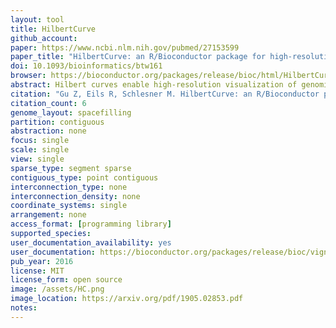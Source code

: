 ```yaml
---
layout: tool 
title: HilbertCurve
github_account: 
paper: https://www.ncbi.nlm.nih.gov/pubmed/27153599
paper_title: "HilbertCurve: an R/Bioconductor package for high-resolution visualization of genomic data."
doi: 10.1093/bioinformatics/btw161
browser: https://bioconductor.org/packages/release/bioc/html/HilbertCurve.html
abstract: Hilbert curves enable high-resolution visualization of genomic data on a chromosome- or genome-wide scale. Here we present the HilbertCurve package that provides an easy-to-use interface for mapping genomic data to Hilbert curves. The package transforms the curve as a virtual axis, thereby hiding the details of the curve construction from the user. HilbertCurve supports multiple-layer overlay that makes it a powerful tool to correlate the spatial distribution of multiple feature types.
citation: "Gu Z, Eils R, Schlesner M. HilbertCurve: an R/Bioconductor package for high-resolution visualization of genomic data. Bioinformatics. academic.oup.com; 2016;32: 2372–2374."
citation_count: 6
genome_layout: spacefilling
partition: contiguous
abstraction: none
focus: single
scale: single
view: single
sparse_type: segment sparse
contiguous_type: point contiguous
interconnection_type: none
interconnection_density: none
coordinate_systems: single
arrangement: none
access_format: [programming library]
supported_species: 
user_documentation_availability: yes
user_documentation: https://bioconductor.org/packages/release/bioc/vignettes/HilbertCurve/inst/doc/HilbertCurve.html
pub_year: 2016
license: MIT
license_form: open source
image: /assets/HC.png
image_location: https://arxiv.org/pdf/1905.02853.pdf
notes: 
---
```

